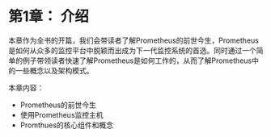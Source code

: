 # 第1章： 介绍

本章作为全书的开篇，我们会带读者了解Prometheus的前世今生，Prometheus是如何从众多的监控平台中脱颖而出成为下一代监控系统的首选。同时通过一个简单的例子带领读者快速了解Prometheus是如何工作的，从而了解Prometheus中的一些概念以及架构模式。

本章内容：

* Prometheus的前世今生
* 使用Prometheus监控主机
* Promthues的核心组件和概念